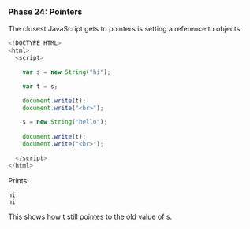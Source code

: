 ### Phase 24: Pointers

The closest JavaScript gets to pointers is setting a reference to objects:

```js
<!DOCTYPE HTML>
<html>
  <script>

    var s = new String("hi");

    var t = s;

    document.write(t);
    document.write("<br>");

    s = new String("hello");
    
    document.write(t);
    document.write("<br>");

  </script>
</html>

```

Prints:

	hi
	hi


This shows how t still pointes to the old value of s.